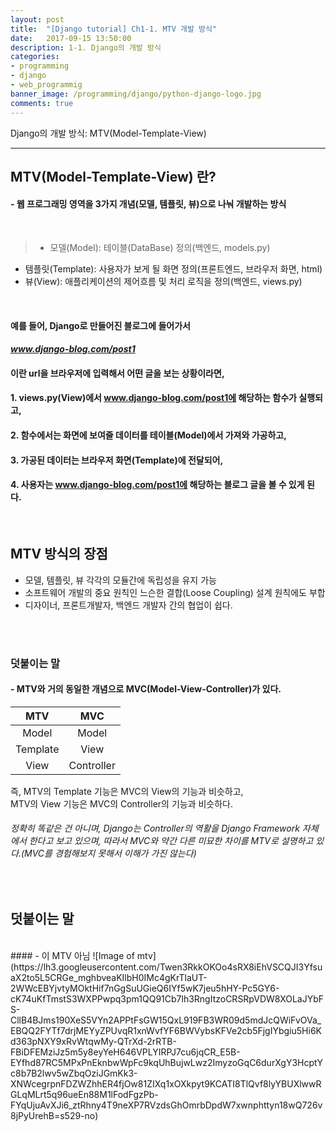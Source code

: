 ```yaml
---
layout: post
title:  "[Django tutorial] Ch1-1. MTV 개발 방식"
date:   2017-09-15 13:50:00
description: 1-1. Django의 개발 방식
categories:
- programming
- django
- web_programmig
banner_image: /programming/django/python-django-logo.jpg
comments: true
---
```


Django의 개발 방식: MTV(Model-Template-View)

___

## **MTV(Model-Template-View) 란?**

#### - 웹 프로그래밍 영역을 3가지 개념(모델, 템플릿, 뷰)으로 나눠 개발하는 방식

<br>

> - 모델(Model): 테이블(DataBase) 정의(백엔드, models.py)
- 템플릿(Template): 사용자가 보게 될 화면 정의(프론트엔드, 브라우저 화면, html)
- 뷰(View): 애플리케이션의 제어흐름 및 처리 로직을 정의(백엔드, views.py)

<br>

#### 예를 들어, Django로 만들어진 블로그에 들어가서
#### *www.django-blog.com/post1*
#### 이란 url을 브라우저에 입력해서 어떤 글을 보는 상황이라면,

#### 1. views.py(View)에서 www.django-blog.com/post1에 해당하는 함수가 실행되고,
#### 2. 함수에서는 화면에 보여줄 데이터를 테이블(Model)에서 가져와 가공하고,
#### 3. 가공된 데이터는 브라우저 화면(Template)에 전달되어,
#### 4. 사용자는 www.django-blog.com/post1에 해당하는 블로그 글을 볼 수 있게 된다.

<br>

## MTV 방식의 장점
- 모델, 템플릿, 뷰 각각의 모듈간에 독립성을 유지 가능
- 소프트웨어 개발의 중요 원칙인 느슨한 결합(Loose Coupling) 설계 원칙에도 부합
- 디자이너, 프론트개발자, 백엔드 개발자 간의 협업이 쉽다.

<br><br>

### 덧붙이는 말
#### - MTV와 거의 동일한 개념으로 MVC(Model-View-Controller)가 있다.

MTV | MVC
:---:|:---:
Model | Model
Template | View
View | Controller


즉, MTV의 Template 기능은 MVC의 View의 기능과 비슷하고,<br>
MTV의 View 기능은 MVC의 Controller의 기능과 비슷하다.<br>
###### 정확히 똑같은 건 아니며, Django는 Controller의 역활을 Django Framework 자체에서 한다고 보고 있으며, 따라서 MVC와 약간 다른 미묘한 차이를 MTV로 설명하고 있다.(MVC를 경험해보지 못해서 이해가 가진 않는다)
<br>

## 덧붙이는 말
<br>
#### - 이 MTV 아님
![Image of mtv](https://lh3.googleusercontent.com/Twen3RkkOKOo4sRX8iEhVSCQJI3YfsuaX2to5L5CRGe_mghbveaKIlbH0IMc4gKrTlaUT-2WWcEBYjvtyMOktHif7nGgSuUGieQ6IYf5wK7jeu5hHY-Pc5GY6-cK74uKfTmstS3WXPPwpq3pm1QQ91Cb7lh3RngItzoCRSRpVDW8XOLaJYbFS-CllB4BJms190XeS5VYn2APPtFsGW15QxL919FB3WR09d5mdJcQWiFvOVa_EBQQ2FYTf7drjMEYyZPUvqR1xnWvfYF6BWVybsKFVe2cb5FjgIYbgiu5Hi6Kd363pNXY9xRvWtqwMy-QTrXd-2rRTB-FBiDFEMziJz5m5y8eyYeH646VPLYIRPJ7cu6jqCR_E5B-EYfhd87RC5MPxPnEknbwWpFc9kqUhBujwLwz2ImyzoGqC6durXgY3HcptYc8b7B2lwv5wZbqOziJGmKk3-XNWcegrpnFDZWZhhER4fjOw81ZIXq1xOXkpyt9KCATI8TlQvf8lyYBUXlwwRGLqMLrt5q96ueEn88M1lFodFgzPb-FYqUjuAvXJi6_ztRhny4T9neXP7RVzdsGhOmrbDpdW7xwnphttyn18wQ726v8jPyUrehB=s529-no)
